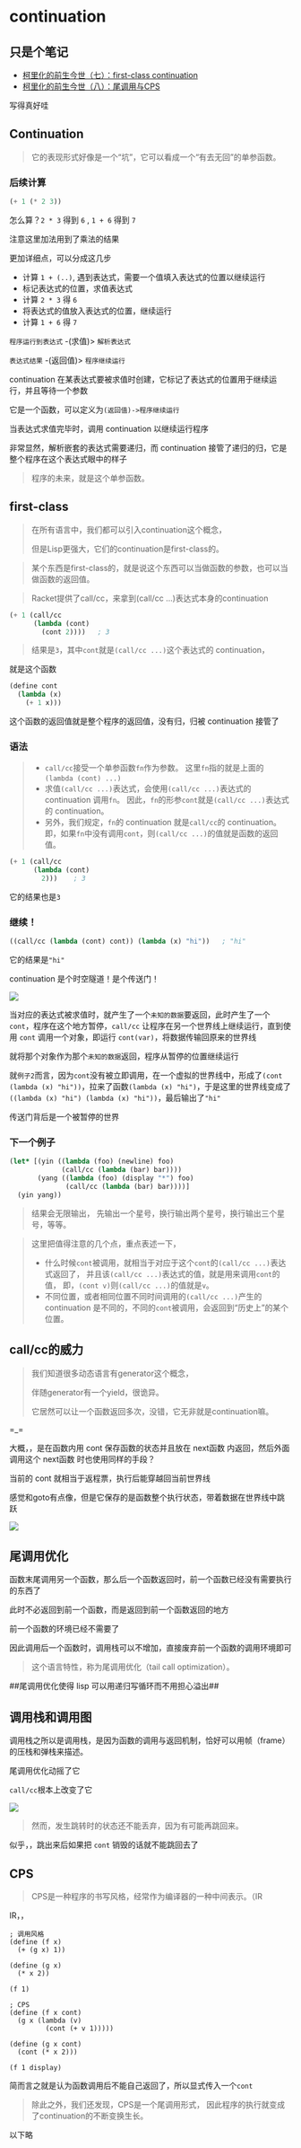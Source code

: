 # continuation


## 只是个笔记

- [柯里化的前生今世（七）：first-class continuation](https://zhuanlan.zhihu.com/p/34064549)
- [柯里化的前生今世（八）：尾调用与CPS](https://zhuanlan.zhihu.com/p/34064655)

写得真好哇

## Continuation

> 它的表现形式好像是一个“坑”，它可以看成一个“有去无回”的单参函数。

### 后续计算

```lisp title="小例子"
(+ 1 (* 2 3))
```

怎么算？`2 * 3` 得到 `6` , `1 + 6` 得到 `7`

注意这里加法用到了乘法的结果

更加详细点，可以分成这几步

- 计算 `1 + (..)`, 遇到表达式，需要一个值填入表达式的位置以继续运行
- 标记表达式的位置，求值表达式
- 计算 `2 * 3` 得 `6`
- 将表达式的值放入表达式的位置，继续运行
- 计算 `1 + 6` 得 `7`

`程序运行到表达式` -(求值)> `解析表达式`

`表达式结果` -(返回值)> `程序继续运行`

continuation 在某表达式要被求值时创建，它标记了表达式的位置用于继续运行，并且等待一个参数

它是一个函数，可以定义为`(返回值)->程序继续运行`

当表达式求值完毕时，调用 continuation 以继续运行程序

非常显然，解析嵌套的表达式需要递归，而 continuation 接管了递归的归，它是整个程序在这个表达式眼中的样子

> 程序的未来，就是这个单参函数。

## first-class

> 在所有语言中，我们都可以引入continuation这个概念，
>
> 但是Lisp更强大，它们的continuation是first-class的。

> 某个东西是first-class的，就是说这个东西可以当做函数的参数，也可以当做函数的返回值。

> Racket提供了call/cc，来拿到(call/cc ...)表达式本身的continuation

```lisp title="例子0"
(+ 1 (call/cc
      (lambda (cont)
        (cont 2))))   ; 3
```

> 结果是`3`，其中`cont`就是`(call/cc ...)`这个表达式的 continuation，

就是这个函数

```lisp
(define cont
  (lambda (x)
    (+ 1 x)))
```

这个函数的返回值就是整个程序的返回值，没有归，归被 continuation 接管了

### 语法

>- `call/cc`接受一个单参函数`fn`作为参数。
>这里`fn`指的就是上面的`(lambda (cont) ...)`
>- 求值`(call/cc ...)`表达式，会使用`(call/cc ...)`表达式的 continuation 调用`fn`。
>因此，`fn`的形参`cont`就是`(call/cc ...)`表达式的 continuation。
>- 另外，我们规定，`fn`的 continuation 就是`call/cc`的 continuation。
>即，如果`fn`中没有调用`cont`，则`(call/cc ...)`的值就是函数的返回值。

```lisp title="例子1"
(+ 1 (call/cc
      (lambda (cont)
        2)))    ; 3
```

它的结果也是`3`

### 继续！

```lisp title="例子2"
((call/cc (lambda (cont) cont)) (lambda (x) "hi"))   ; "hi"
```

它的结果是`"hi"`

continuation 是个时空隧道！是个传送门！

![](https://s2.loli.net/2022/07/28/xaJtjPXBpQg8vmc.png)

当对应的表达式被求值时，就产生了一个`未知的数据`要返回，此时产生了一个 `cont`，程序在这个地方暂停，`call/cc` 让程序在另一个世界线上继续运行，直到使用 `cont` 调用一个对象，即运行 `cont(var)`，将数据传输回原来的世界线

就将那个对象作为那个`未知的数据`返回，程序从暂停的位置继续运行

就`例子2`而言，因为`cont`没有被立即调用，在一个虚拟的世界线中，形成了`(cont (lambda (x) "hi"))`，拉来了函数`(lambda (x) "hi")`，于是这里的世界线变成了`((lambda (x) "hi") (lambda (x) "hi"))`，最后输出了`"hi"`

传送门背后是一个被暂停的世界

### 下一个例子

```lisp title="例子3, 阴阳谜题"
(let* [(yin ((lambda (foo) (newline) foo)
             (call/cc (lambda (bar) bar))))
       (yang ((lambda (foo) (display "*") foo)
              (call/cc (lambda (bar) bar))))]
  (yin yang))
```

> 结果会无限输出，
先输出一个星号，换行输出两个星号，换行输出三个星号，等等。

> 这里把值得注意的几个点，重点表述一下，
> - 什么时候`cont`被调用，就相当于对应于这个`cont`的`(call/cc ...)`表达式返回了，
> 并且该`(call/cc ...)`表达式的值，就是用来调用`cont`的值，
> 即，`(cont v)`则`(call/cc ...)`的值就是`v`。
> - 不同位置，或者相同位置不同时间调用的`(call/cc ...)`产生的 continuation 是不同的，不同的`cont`被调用，会返回到“历史上”的某个位置。

## call/cc的威力

> 我们知道很多动态语言有generator这个概念，
>
> 伴随generator有一个yield，很诡异。
>
> 它居然可以让一个函数返回多次，没错，它无非就是continuation嘛。

=_=

大概，，是在函数内用 cont 保存函数的状态并且放在 next函数 内返回，然后外面调用这个 next函数 时也使用同样的手段？

当前的 cont 就相当于返程票，执行后能穿越回当前世界线

感觉和goto有点像，但是它保存的是函数整个执行状态，带着数据在世界线中跳跃

![](https://s2.loli.net/2022/07/29/ACfQuhqiMRHOp2P.png)

## 尾调用优化

函数末尾调用另一个函数，那么后一个函数返回时，前一个函数已经没有需要执行的东西了

此时不必返回到前一个函数，而是返回到前一个函数返回的地方

前一个函数的环境已经不需要了

因此调用后一个函数时，调用栈可以不增加，直接废弃前一个函数的调用环境即可

> 这个语言特性，称为尾调用优化（tail call optimization）。


##尾调用优化使得 lisp 可以用递归写循环而不用担心溢出##

## 调用栈和调用图

调用栈之所以是调用栈，是因为函数的调用与返回机制，恰好可以用帧（frame）的压栈和弹栈来描述。

尾调用优化动摇了它

`call/cc`根本上改变了它

![](https://pic1.zhimg.com/80/v2-fe4f369ec3c287b75e28c710accccc64_720w.jpg)

> 然而，发生跳转时的状态还不能丢弃，因为有可能再跳回来。

似乎，，跳出来后如果把 `cont` 销毁的话就不能跳回去了

## CPS

> CPS是一种程序的书写风格，经常作为编译器的一种中间表示。（IR

IR，，

```
; 调用风格
(define (f x)
  (+ (g x) 1))

(define (g x)
  (* x 2))

(f 1)

; CPS
(define (f x cont)
  (g x (lambda (v)
         (cont (+ v 1)))))

(define (g x cont)
  (cont (* x 2)))

(f 1 display)
```

简而言之就是认为函数调用后不能自己返回了，所以显式传入一个`cont`

> 除此之外，我们还发现，CPS是一个尾调用形式，
因此程序的执行就变成了continuation的不断变换生长。

以下略